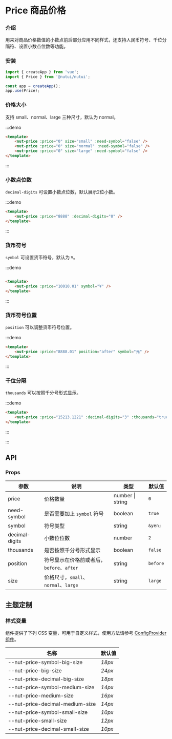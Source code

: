 # Price 商品价格

### 介绍

用来对商品价格数值的小数点前后部分应用不同样式，还支持人民币符号、千位分隔符、设置小数点位数等功能。

### 安装

```javascript
import { createApp } from 'vue';
import { Price } from '@nutui/nutui';

const app = createApp();
app.use(Price);

```


### 价格大小

支持 small、normal、large 三种尺寸，默认为 normal。

:::demo

``` html
<template>
    <nut-price :price="0" size="small" :need-symbol="false" />
    <nut-price :price="0" size="normal" :need-symbol="false" />
    <nut-price :price="0" size="large" :need-symbol="false" />
</template>
```

:::

### 小数点位数

`decimal-digits` 可设置小数点位数，默认展示2位小数。

:::demo

``` html
<template>
    <nut-price :price="8888" :decimal-digits="0" />
</template>
```

:::

### 货币符号

`symbol` 可设置货币符号，默认为 `¥`。

:::demo

``` html

<template>
    <nut-price :price="10010.01" symbol="¥" />
</template>
```
:::

### 货币符号位置

`position` 可以调整货币符号位置。

:::demo

``` html
<template>
    <nut-price :price="8888.01" position="after" symbol="元" />
</template>
```

:::
### 千位分隔

`thousands` 可以按照千分号形式显示。

:::demo

``` html
<template>
    <nut-price :price="15213.1221" :decimal-digits="3" :thousands="true" />
</template>
```
:::

:::

## API
### Props

| 参数           | 说明                                    | 类型    | 默认值 |
|----------------|-----------------------------------------|---------|--------|
| price          | 价格数量                                | number \| string | `0`      |
| need-symbol    | 是否需要加上 `symbol` 符号                 | boolean          | `true`   |
| symbol         | 符号类型                                | string           | `&yen;`  |
| decimal-digits | 小数位位数                              | number  | `2`     |
| thousands      | 是否按照千分号形式显示                    | boolean          | `false`  |
| position       | 符号显示在价格前或者后，`before`、`after`  | string           | `before` |
| size           | 价格尺寸，`small`、`normal`、`large`     | string           | `large` |


## 主题定制

### 样式变量

组件提供了下列 CSS 变量，可用于自定义样式，使用方法请参考 [ConfigProvider 组件](#/zh-CN/component/configprovider)。

| 名称                                    | 默认值                     | 
| --------------------------------------- | -------------------------- | 
| --nut-price-symbol-big-size| _18px_  | 
| --nut-price-big-size| _24px_  | 
| --nut-price-decimal-big-size| _18px_  | 
| --nut-price-symbol-medium-size| _14px_  | 
| --nut-price-medium-size| _16px_  | 
| --nut-price-decimal-medium-size| _14px_  | 
| --nut-price-symbol-small-size| _10px_  | 
| --nut-price-small-size| _12px_  | 
| --nut-price-decimal-small-size| _10px_  | 